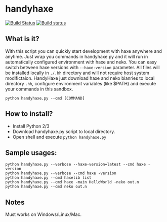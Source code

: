 # handyhaxe
[![Build Status](https://travis-ci.org/nitrobin/handyhaxe.svg?branch=master)](https://travis-ci.org/nitrobin/handyhaxe)
[![Build status](https://ci.appveyor.com/api/projects/status/oqx3f9dxeg3hdpsw?svg=true)](https://ci.appveyor.com/project/nitrobin/handyhaxe)
## What is it?

With this script you can quickly start development with haxe anywhere and anytime.
Just wrap you commands in handyhaxe.py and it will run in automatically configured environment with haxe and neko. You can easy switch between haxe versions with `--haxe-version` parameter. All files will be installed locally in `./.hh` directory and will not require host system modifictaion. HandyHaxe just download haxe and neko bianries to local directory `.hh`, configure environment variables (like $PATH) and execute your commands in this sandbox.

`python handyhaxe.py --cmd [COMMAND]`

## How to install?
* Install Python 2/3
* Download handyhaxe.py script to local directory.
* Open shell and execute `python handyhaxe.py`

## Sample usages:

    python handyhaxe.py --verbose --haxe-version=latest --cmd haxe -version    
    python handyhaxe.py --verbose --cmd haxe -version    
    python handyhaxe.py --cmd haxelib list
    python handyhaxe.py --cmd haxe -main HelloWorld -neko out.n
    python handyhaxe.py --cmd neko out.n

## Notes
Must works on Windows/Linux/Mac. 
